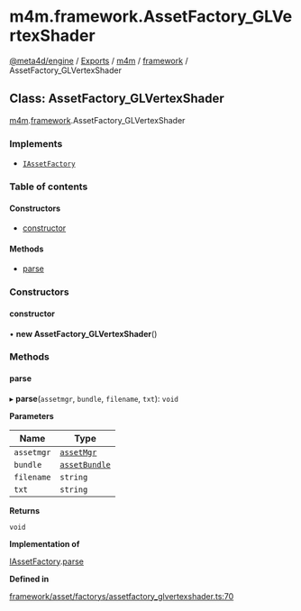 # m4m.framework.AssetFactory\_GLVertexShader

[@meta4d/engine](../) / [Exports](../modules/) / [m4m](../modules/m4m.md) / [framework](../modules/m4m.framework.md) / AssetFactory\_GLVertexShader

## Class: AssetFactory\_GLVertexShader

[m4m](../modules/m4m.md).[framework](../modules/m4m.framework.md).AssetFactory\_GLVertexShader

### Implements

* [`IAssetFactory`](../interfaces/m4m.framework.IAssetFactory.md)

### Table of contents

#### Constructors

* [constructor](m4m.framework.AssetFactory\_GLVertexShader.md#constructor)

#### Methods

* [parse](m4m.framework.AssetFactory\_GLVertexShader.md#parse)

### Constructors

#### constructor

• **new AssetFactory\_GLVertexShader**()

### Methods

#### parse

▸ **parse**(`assetmgr`, `bundle`, `filename`, `txt`): `void`

**Parameters**

| Name       | Type                                          |
| ---------- | --------------------------------------------- |
| `assetmgr` | [`assetMgr`](m4m.framework.assetMgr.md)       |
| `bundle`   | [`assetBundle`](m4m.framework.assetBundle.md) |
| `filename` | `string`                                      |
| `txt`      | `string`                                      |

**Returns**

`void`

**Implementation of**

[IAssetFactory](../interfaces/m4m.framework.IAssetFactory.md).[parse](../interfaces/m4m.framework.IAssetFactory.md#parse)

**Defined in**

[framework/asset/factorys/assetfactory\_glvertexshader.ts:70](https://github.com/meta4d-me/meta4d-engine/blob/cf6bfe6/src/framework/asset/factorys/assetfactory\_glvertexshader.ts#L70)
